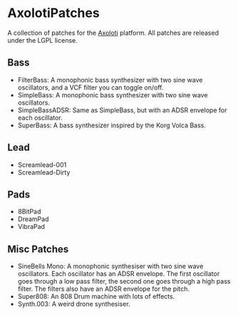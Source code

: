 # AxolotiPatches

A collection of patches for the [Axoloti](http://axoloti.com/) platform. All patches are released under the LGPL license.

## Bass

* FilterBass: A monophonic bass synthesizer with two sine wave oscillators, and a VCF filter you can toggle on/off.
* SimpleBass: A monophonic bass synthesizer with two sine wave oscillators.
* SimpleBassADSR: Same as SimpleBass, but with an ADSR envelope for each oscillator.
* SuperBass: A bass synthesizer inspired by the Korg Volca Bass.

## Lead

* Screamlead-001
* Screamlead-Dirty

## Pads

* 8BitPad
* DreamPad
* VibraPad

## Misc Patches

* SineBells Mono: A monophonic synthesiser with two sine wave oscillators. Each oscillator has an ADSR envelope. The first oscillator goes through a low pass filter, the second one goes through a high pass filter. The filters also have an ADSR envelope for the pitch.
* Super808: An 808 Drum machine with lots of effects.
* Synth.003: A weird drone synthesiser.